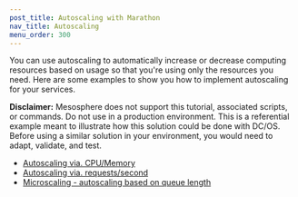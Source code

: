 ```yaml
---
post_title: Autoscaling with Marathon
nav_title: Autoscaling
menu_order: 300
---
```


You can use autoscaling to automatically increase or decrease computing resources based on usage so that you're using only the resources you need. Here are some examples to show you how to implement autoscaling for your services.

**Disclaimer:** Mesosphere does not support this tutorial, associated scripts, or commands. Do not use in a production environment. This is a referential example meant to illustrate how this solution could be done with DC/OS. Before using a similar solution in your environment, you would need to adapt, validate, and test. 	

- [Autoscaling via. CPU/Memory](cpu-memory/)
- [Autoscaling via. requests/second](requests-second/)
- [Microscaling - autoscaling based on queue length](microscaling-queue/)
